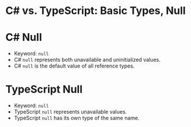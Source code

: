 # C# vs. TypeScript: Basic Types, Null


# C# Null

* Keyword: `null`
* C# `null` represents both unavailable and uninitialized values.
* C# `null` is the default value of all reference types.


# TypeScript Null

* Keyword: `null`
* TypeScript `null` represents unavailable values.
* TypeScript `null` has its own type of the same name.
